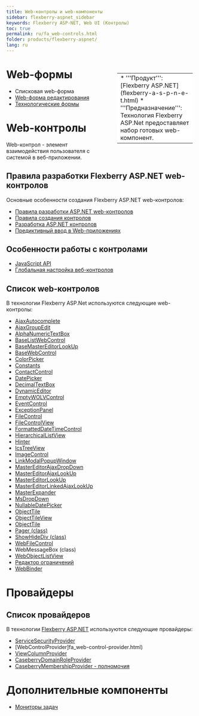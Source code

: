 ```yaml
---
title: Web-контролы и web-компоненты
sidebar: flexberry-aspnet_sidebar
keywords: Flexberry ASP-NET, Web UI (Контролы)
toc: true
permalink: ru/fa_web-controls.html
folder: products/flexberry-aspnet/
lang: ru
---
```


<div style="margin:5px; padding-left:28px; float:right; width:40%; outline:1px solid white;">
<br>
<table border="0" width="100%" bgcolor="#6495ED">
<tbody><tr><td bgcolor="#FFFFFF">
* '''Продукт''': [Flexberry ASP.NET](flexberry-a-s-p-n-e-t.html)
* '''Предназначение''': Технология Flexberry ASP.Net предоставляет набор готовых web-компонент.
</td>
</tr></tbody></table></a>
</div>

# Web-формы
* Списковая web-форма
* [Web-форма редактирования](fa_editform.html)
* [Технологические формы](tech-forms-web.html)

# Web-контролы
Web-контрол - элемент взаимодействия пользователя с системой в веб-приложении.

## Правила разработки Flexberry ASP.NET web-контролов
Основные особенности создания Flexberry ASP.NET web-контролов:
* [Правила разработки ASP.NET web-контролов](asp-net-control-mastering-rules.html)
* [Правила создания контролов](control-authoring-rules.html)
* [Разработка ASP.NET контролов](developing-asp-net-controls.html)
* [Предиктивный ввод в Web-приложениях](fa_predict-input-web.html)


## Особенности работы с контролами
* [JavaScript API](fa_javascript-api.html)
* [Глобальная настройка веб-контролов](fa_init-control-settings-delegate.html)

## Список web-контролов
В технологии Flexberry ASP.Net используются следующие web-контролы:
* [AjaxAutocomplete](ajax-autocomplete.html)
* [AjaxGroupEdit](fa_ajax-group-edit.html)
* [AlphaNumericTextBox](alpha-numeric-text-box.html)
* [BaseListWebControl](base-list-web-control.html)
* [BaseMasterEditorLookUp](fa_base-master-editor-lookup.html)
* [BaseWebControl](base-web-control.html)
* [ColorPicker](color-picker.html)
* [Constants](constants.html)
* [ContactControl](contact-control.html)
* [DatePicker](date-picker.html)
* [DecimalTextBox](fa_decimal-textbox.html)
* [DynamicEditor](dynamic-editor.html)
* [EmptyWOLVControl](fa_wolv-empty-control.html)
* [EventControl](event-control.html)
* [ExceptionPanel](exception-panel.html)
* [FileControl](file-control-web.html)
* [FileControlView](file-control-view.html)
* [FormattedDateTimeControl](fa_formatted-datetime-control.html)
* [HierarchicalListView](fa_hierarchical-listview.html)
* [Hinter](fa_hinter.html)
* [IcsTreeView](fa_ics-treeview.html)
* [ImageControl](image-control.html)
* [LinkModalPopupWindow](link-modal-popup-window.html)
* [MasterEditorAjaxDropDown](fa_master-editor-ajax-dropdown.html)
* [MasterEditorAjaxLookUp](fa_master-editor-ajax-lookup.html)
* [MasterEditorLookUp](master-editor-look-up.html) 
* [MasterEditorLinkedAjaxLookUp](master-editor-linked-ajax-look-up.html)
* [MasterExpander](ajax-controls--master-expander.html)
* [MsDropDown](ms-drop-down.html)
* [NullableDatePicker](nullable-date-picker.html)
* [ObjectTile](ajax-controls--object-tile.html)
* [ObjectTileView](ajax-controls--object-tile-view.html)
* [ObjectTile](ajax-controls--object-tile.html)
* [Pager (class)](fa_pager.html)
* [ShowHideDiv (class)](show-hide-div.html)
* [WebFileControl](web-file-control_Description.html)
* WebMessageBox (class)
* [WebObjectListView](fa_web-object-list-view.html)
* [Редактор ограничений](fa_advanced-limit-editor.html)
* [WebBinder](web-binder.html)

# Провайдеры
## Список провайдеров
В технологии [Flexberry ASP.NET](fa_flexberry-asp-net.html) используются следующие провайдеры:
* [ServiceSecurityProvider](service-security-provider.html)
* [WebControlProvider]fa_web-control-provider.html)
* [ViewColumnProvider](fa_view-column-provider.html)
* [CaseberryDomainRoleProvider](Flexberry-domain-role-provider.html)
* [CaseberryMembershipProvider - полномочия](Flexberry-membership-provider.html)

# Дополнительные компоненты
* [Мониторы задач](fa_monitor-tasks.html)
